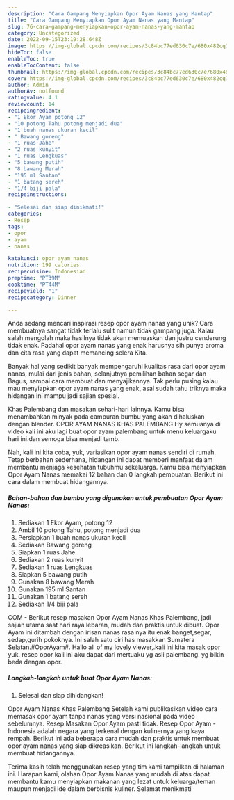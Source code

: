 ```yaml
---
description: "Cara Gampang Menyiapkan Opor Ayam Nanas yang Mantap"
title: "Cara Gampang Menyiapkan Opor Ayam Nanas yang Mantap"
slug: 76-cara-gampang-menyiapkan-opor-ayam-nanas-yang-mantap
category: Uncategorized
date: 2022-09-15T23:19:28.648Z
image: https://img-global.cpcdn.com/recipes/3c84bc77ed630c7e/680x482cq70/opor-ayam-nanas-foto-resep-utama.jpg
hideToc: false
enableToc: true
enableTocContent: false
thumbnail: https://img-global.cpcdn.com/recipes/3c84bc77ed630c7e/680x482cq70/opor-ayam-nanas-foto-resep-utama.jpg
cover: https://img-global.cpcdn.com/recipes/3c84bc77ed630c7e/680x482cq70/opor-ayam-nanas-foto-resep-utama.jpg
author: Admin
authorAv: notfound
ratingvalue: 4.1
reviewcount: 14
recipeingredient:
- "1 Ekor Ayam potong 12"
- "10 potong Tahu potong menjadi dua"
- "1 buah nanas ukuran kecil"
- " Bawang goreng"
- "1 ruas Jahe"
- "2 ruas kunyit"
- "1 ruas Lengkuas"
- "5 bawang putih"
- "8 bawang Merah"
- "195 ml Santan"
- "1 batang sereh"
- "1/4 biji pala"
recipeinstructions:

- "Selesai dan siap dinikmati!"
categories:
- Resep
tags:
- opor
- ayam
- nanas

katakunci: opor ayam nanas 
nutrition: 199 calories
recipecuisine: Indonesian
preptime: "PT39M"
cooktime: "PT44M"
recipeyield: "1"
recipecategory: Dinner

---
```





Anda sedang mencari inspirasi resep opor ayam nanas yang unik? Cara membuatnya sangat tidak terlalu sulit namun tidak gampang juga. Kalau salah mengolah maka hasilnya tidak akan memuaskan dan justru cenderung tidak enak. Padahal opor ayam nanas yang enak harusnya sih punya aroma dan cita rasa yang dapat memancing selera Kita.





Banyak hal yang sedikit banyak mempengaruhi kualitas rasa dari opor ayam nanas, mulai dari jenis bahan, selanjutnya pemilihan bahan segar dan Bagus, sampai cara membuat dan menyajikannya. Tak perlu pusing kalau mau menyiapkan opor ayam nanas yang enak,      asal sudah tahu triknya maka hidangan ini mampu jadi sajian spesial.














Khas Palembang dan masakan sehari-hari lainnya. Kamu bisa menambahkan minyak pada campuran bumbu yang akan dihaluskan dengan blender. OPOR AYAM NANAS KHAS PALEMBANG Hy semuanya di video kali ini aku lagi buat opor ayam palembang untuk menu keluargaku hari ini.dan semoga bisa menjadi tamb.






Nah, kali ini kita coba, yuk, variasikan opor ayam nanas sendiri di rumah. Tetap berbahan sederhana, hidangan ini dapat memberi manfaat dalam membantu menjaga kesehatan tubuhmu sekeluarga. Kamu bisa menyiapkan Opor Ayam Nanas memakai 12 bahan dan 0 langkah pembuatan. Berikut ini cara dalam membuat hidangannya.

<!--inarticleads1-->

##### Bahan-bahan dan bumbu yang digunakan untuk pembuatan Opor Ayam Nanas:

1. Sediakan 1 Ekor Ayam, potong 12
1. Ambil 10 potong Tahu, potong menjadi dua
1. Persiapkan 1 buah nanas ukuran kecil
1. Sediakan  Bawang goreng
1. Siapkan 1 ruas Jahe
1. Sediakan 2 ruas kunyit
1. Sediakan 1 ruas Lengkuas
1. Siapkan 5 bawang putih
1. Gunakan 8 bawang Merah
1. Gunakan 195 ml Santan
1. Gunakan 1 batang sereh
1. Sediakan 1/4 biji pala


COM - Berikut resep masakan Opor Ayam Nanas Khas Palembang, jadi sajian utama saat hari raya lebaran, mudah dan praktis untuk dibuat. Opor Ayam ini ditambah dengan irisan nanas rasa nya itu enak banget,segar, sedap,gurih pokoknya. Ini salah satu ciri has masakkan Sumatera Selatan.#OporAyam#. Hallo all of my lovely viewer,.kali ini kita masak opor yuk. resep opor kali ini aku dapat dari mertuaku yg asli palembang. yg bikin beda dengan opor. 

<!--inarticleads2-->

##### Langkah-langkah untuk buat Opor Ayam Nanas:


1. Selesai dan siap dihidangkan!

Opor Ayam Nanas Khas Palembang Setelah kami publikasikan video cara memasak opor ayam tanpa nanas yang versi nasional pada video sebelumnya. Resep Masakan Opor Ayam pasti tidak. Resep Opor Ayam - Indonesia adalah negara yang terkenal dengan kulinernya yang kaya rempah. Berikut ini ada beberapa cara mudah dan praktis untuk membuat opor ayam nanas yang siap dikreasikan. Berikut ini langkah-langkah untuk membuat hidangannya. 

Terima kasih telah menggunakan resep yang tim kami tampilkan di halaman ini. Harapan kami, olahan Opor Ayam Nanas yang mudah di atas dapat membantu kamu menyiapkan makanan yang lezat untuk keluarga/teman maupun menjadi ide dalam berbisnis kuliner. Selamat menikmati
